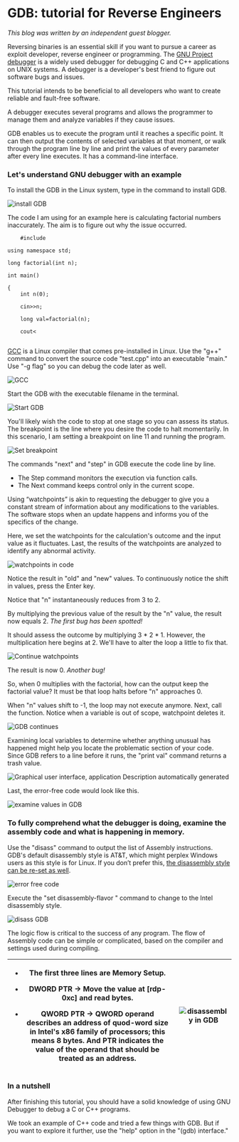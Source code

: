 # GDB: tutorial for Reverse Engineers

_This blog was written by an independent guest blogger._

Reversing binaries is an essential skill if you want to pursue a career as exploit developer, reverse engineer or programming. The [GNU Project debugger](https://www.gnu.org/software/gdb/) is a widely used debugger for debugging C and C++ applications on UNIX systems. A debugger is a developer's best friend to figure out software bugs and issues.&#x20;

This tutorial intends to be beneficial to all developers who want to create reliable and fault-free software.

A debugger executes several programs and allows the programmer to manage them and analyze variables if they cause issues.

GDB enables us to execute the program until it reaches a specific point. It can then output the contents of selected variables at that moment, or walk through the program line by line and print the values of every parameter after every line executes. It has a command-line interface.

### Let's understand GNU debugger with an example

To install the GDB in the Linux system, type in the command to install GDB.

![install GDB](https://cdn-cybersecurity.att.com/blog-content/install\_GDB.jpg)

The code I am using for an example here is calculating factorial numbers inaccurately. The aim is to figure out why the issue occurred.

```
    #include     

using namespace std;     

long factorial(int n);     

int main()

{
    int n(0);

    cin>>n;

    long val=factorial(n);

    cout<
			
```

[GCC](https://www.cprogramming.com/gcc.html) is a Linux compiler that comes pre-installed in Linux. Use the "g++" command to convert the source code "test.cpp" into an executable "main." Use "-g flag" so you can debug the code later as well.

![GCC](https://cdn-cybersecurity.att.com/blog-content/gcc.jpg)

Start the GDB with the executable filename in the terminal.

![Start GDB](https://cdn-cybersecurity.att.com/blog-content/start\_GDB.jpg)

You'll likely wish the code to stop at one stage so you can assess its status. The breakpoint is the line where you desire the code to halt momentarily. In this scenario, I am setting a breakpoint on line 11 and running the program.

![Set breakpoint](https://cdn-cybersecurity.att.com/blog-content/set\_breakpoint.jpg)

The commands "next" and "step" in GDB execute the code line by line.

* The Step command monitors the execution via function calls.
* The Next command keeps control only in the current scope.

Using “watchpoints” is akin to requesting the debugger to give you a constant stream of information about any modifications to the variables. The software stops when an update happens and informs you of the specifics of the change.

Here, we set the watchpoints for the calculation's outcome and the input value as it fluctuates. Last, the results of the watchpoints are analyzed to identify any abnormal activity.

![watchpoints in code](https://cdn-cybersecurity.att.com/blog-content/watchpoints.jpg)

Notice the result in "old" and "new" values.  To continuously notice the shift in values, press the Enter key.

Notice that "n" instantaneously reduces from 3 to 2.

By multiplying the previous value of the result by the "n" value, the result now equals 2. _The first bug has been spotted!_

It should assess the outcome by multiplying 3 \* 2 \* 1. However, the multiplication here begins at 2. We'll have to alter the loop a little to fix that.

![Continue watchpoints](https://cdn-cybersecurity.att.com/blog-content/continuing\_watchpoints.jpg)

The result is now 0. _Another bug!_

So, when 0 multiplies with the factorial, how can the output keep the factorial value? It must be that loop halts before "n" approaches 0.

When "n" values shift to -1, the loop may not execute anymore. Next, call the function. Notice when a variable is out of scope, watchpoint deletes it.

![GDB continues](https://cdn-cybersecurity.att.com/blog-content/GDB\_contines\_more.jpg)

Examining local variables to determine whether anything unusual has happened might help you locate the problematic section of your code. Since GDB refers to a line before it runs, the "print val" command returns a trash value.

![Graphical user interface, application
&#x20;  &#x20;
&#x20;   Description automatically generated](file:///C:/Users/bm127u/AppData/Local/Temp/msohtmlclip1/01/clip\_image010.png)

Last, the error-free code would look like this.

![examine values in GDB](https://cdn-cybersecurity.att.com/blog-content/examine\_values\_in\_GDB.jpg)

### To fully comprehend what the debugger is doing, examine the assembly code and what is happening in memory.

Use the "disass" command to output the list of Assembly instructions. GDB's default disassembly style is AT\&T, which might perplex Windows users as this style is for Linux. If you don’t prefer this, [the disassembly style can be re-set as well](https://visualgdb.com/gdbreference/commands/set\_disassembly-flavor).

![error free code](https://cdn-cybersecurity.att.com/blog-content/error\_free\_code.jpg)

Execute the "set disassembly-flavor " command to change to the Intel disassembly style.

![disass GDB](https://cdn-cybersecurity.att.com/blog-content/disass\_GDB.jpg)

The logic flow is critical to the success of any program. The flow of Assembly code can be simple or complicated, based on the compiler and settings used during compiling.

| <ul><li>The first three lines are Memory Setup.</li></ul><ul><li>DWORD PTR -> Move the value at [rdp-0xc] and read bytes.</li></ul><ul><li>QWORD PTR -> QWORD operand describes an address of quod-word size in Intel's x86 family of processors; this means 8 bytes. And PTR indicates the value of the operand that should be treated as an address.</li></ul> | <img src="https://cdn-cybersecurity.att.com/blog-content/disassembly_in_GDB.jpg" alt="disassembly in GDB" data-size="original"> |
| ---------------------------------------------------------------------------------------------------------------------------------------------------------------------------------------------------------------------------------------------------------------------------------------------------------------------------------------------------------------- | ------------------------------------------------------------------------------------------------------------------------------- |

### In a nutshell

After finishing this tutorial, you should have a solid knowledge of using GNU Debugger to debug a C or C++ programs.

We took an example of C++ code and tried a few things with GDB. But if you want to explore it further, use the "help" option in the "(gdb) interface."
